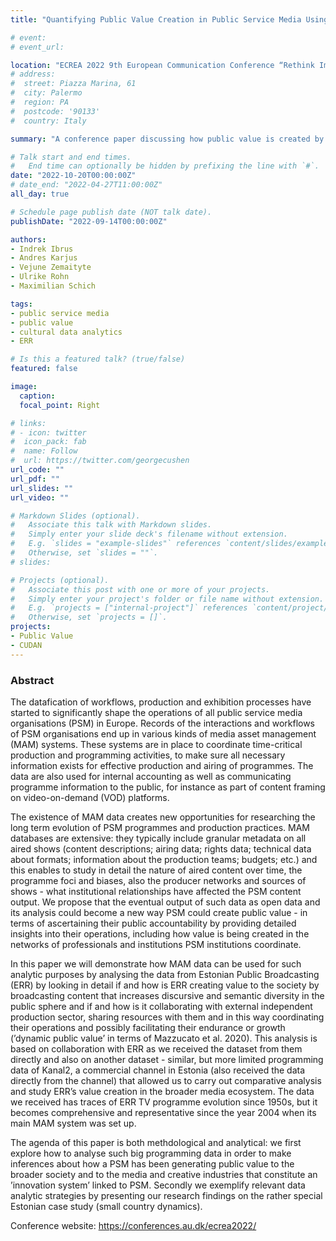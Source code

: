 ```yaml
---
title: "Quantifying Public Value Creation in Public Service Media Using Big Programming Data"

# event: 
# event_url: 

location: "ECREA 2022 9th European Communication Conference “Rethink Impact”, Aarhus University, Denmark"
# address:
#  street: Piazza Marina, 61
#  city: Palermo
#  region: PA
#  postcode: '90133'
#  country: Italy

summary: "A conference paper discussing how public value is created by public service media via an Estonian case study"

# Talk start and end times.
#   End time can optionally be hidden by prefixing the line with `#`.
date: "2022-10-20T00:00:00Z"
# date_end: "2022-04-27T11:00:00Z"
all_day: true

# Schedule page publish date (NOT talk date).
publishDate: "2022-09-14T00:00:00Z"

authors: 
- Indrek Ibrus
- Andres Karjus
- Vejune Zemaityte
- Ulrike Rohn
- Maximilian Schich

tags:
- public service media
- public value
- cultural data analytics
- ERR

# Is this a featured talk? (true/false)
featured: false

image:
  caption: 
  focal_point: Right

# links:
# - icon: twitter
#  icon_pack: fab
#  name: Follow
#  url: https://twitter.com/georgecushen
url_code: ""
url_pdf: ""
url_slides: ""
url_video: ""

# Markdown Slides (optional).
#   Associate this talk with Markdown slides.
#   Simply enter your slide deck's filename without extension.
#   E.g. `slides = "example-slides"` references `content/slides/example-slides.md`.
#   Otherwise, set `slides = ""`.
# slides:

# Projects (optional).
#   Associate this post with one or more of your projects.
#   Simply enter your project's folder or file name without extension.
#   E.g. `projects = ["internal-project"]` references `content/project/deep-learning/index.md`.
#   Otherwise, set `projects = []`.
projects:
- Public Value
- CUDAN
---
```


### Abstract

The datafication of workflows, production and exhibition processes have started to significantly shape the operations of all public service media organisations (PSM) in Europe. Records of the interactions and workflows of PSM organisations end up in various kinds of media asset management (MAM) systems. These systems are in place to coordinate time-critical production and programming activities, to make sure all necessary information exists for effective production and airing of programmes. The data are also used for internal accounting as well as communicating programme information to the public, for instance as part of content framing on video-on-demand (VOD) platforms.

The existence of MAM data creates new opportunities for researching the long term evolution of PSM programmes and production practices. MAM databases are extensive: they typically include granular metadata on all aired shows (content descriptions; airing data; rights data; technical data about formats; information about the production teams; budgets; etc.) and this enables to study in detail the nature of aired content over time, the programme foci and biases, also the producer networks and sources of shows - what institutional relationships have affected the PSM content output. We propose that the eventual output of such data as open data and its analysis could become a new way PSM could create public value - in terms of ascertaining their public accountability by providing detailed insights into their operations, including how value is being created in the networks of professionals and institutions PSM institutions coordinate.

In this paper we will demonstrate how MAM data can be used for such analytic purposes by analysing the data from Estonian Public Broadcasting (ERR) by looking in detail if and how is ERR creating value to the society by broadcasting content that increases discursive and semantic diversity in the public sphere and if and how is it collaborating with external independent production sector, sharing resources with them and in this way coordinating their operations and possibly facilitating their endurance or growth (’dynamic public value’ in terms of Mazzucato et al. 2020). This analysis is based on collaboration with ERR as we received the dataset from them directly and also on another dataset - similar, but more limited programming data of Kanal2, a commercial channel in Estonia (also received the data directly from the channel) that allowed us to carry out comparative analysis and study ERR’s value creation in the broader media ecosystem. The data we received has traces of ERR TV programme evolution since 1950s, but it becomes comprehensive and representative since the year 2004 when its main MAM system was set up.

The agenda of this paper is both methdological and analytical: we first explore how to analyse such big programming data in order to make inferences about how a PSM has been generating public value to the broader society and to the media and creative industries that constitute an ’innovation system’ linked to PSM. Secondly we exemplify relevant data analytic strategies by presenting our research findings on the rather special Estonian case study (small country dynamics). 

Conference website: https://conferences.au.dk/ecrea2022/